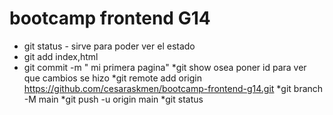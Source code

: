 # bootcamp frontend G14

* git status - sirve para poder ver el estado
* git add index,html
* git commit -m " mi primera pagina"
*git show <id> osea poner id para ver que cambios se hizo 
*git remote add origin https://github.com/cesaraskmen/bootcamp-frontend-g14.git
*git branch -M main
*git push -u origin main
 *git status
